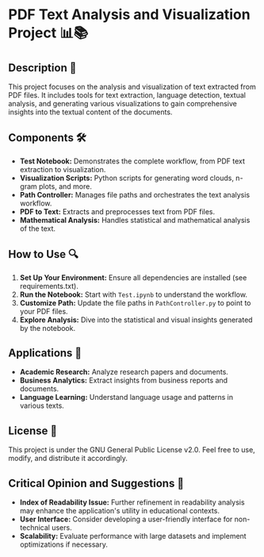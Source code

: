 # PDF Text Analysis and Visualization Project 📊📚

## Description 📝
This project focuses on the analysis and visualization of text extracted from PDF files. It includes tools for text extraction, language detection, textual analysis, and generating various visualizations to gain comprehensive insights into the textual content of the documents.

## Components 🛠️
- **Test Notebook:** Demonstrates the complete workflow, from PDF text extraction to visualization.
- **Visualization Scripts:** Python scripts for generating word clouds, n-gram plots, and more.
- **Path Controller:** Manages file paths and orchestrates the text analysis workflow.
- **PDF to Text:** Extracts and preprocesses text from PDF files.
- **Mathematical Analysis:** Handles statistical and mathematical analysis of the text.

## How to Use 🔍
1. **Set Up Your Environment:** Ensure all dependencies are installed (see requirements.txt).
2. **Run the Notebook:** Start with `Test.ipynb` to understand the workflow.
3. **Customize Path:** Update the file paths in `PathController.py` to point to your PDF files.
4. **Explore Analysis:** Dive into the statistical and visual insights generated by the notebook.

## Applications 🌟
- **Academic Research:** Analyze research papers and documents.
- **Business Analytics:** Extract insights from business reports and documents.
- **Language Learning:** Understand language usage and patterns in various texts.

## License 📜
This project is under the GNU General Public License v2.0. Feel free to use, modify, and distribute it accordingly.

## Critical Opinion and Suggestions 💭
- **Index of Readability Issue:** Further refinement in readability analysis may enhance the application's utility in educational contexts.
- **User Interface:** Consider developing a user-friendly interface for non-technical users.
- **Scalability:** Evaluate performance with large datasets and implement optimizations if necessary.



